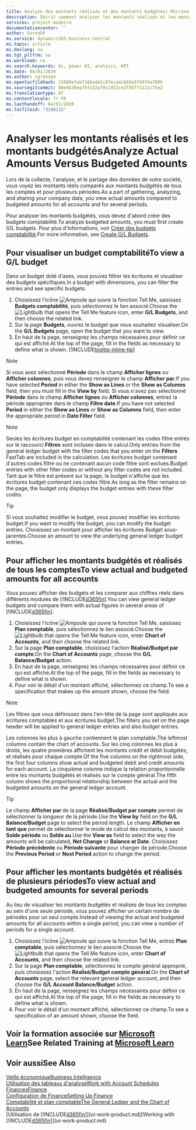 ```yaml
---
title: Analyse des montants réalisés et des montants budgétés| Microsoft Docs
description: Décrit comment analyser les montants réalisés et les montants budgétés.
services: project-madeira
documentationcenter: ''
author: SorenGP
ms.service: dynamics365-business-central
ms.topic: article
ms.devlang: na
ms.tgt_pltfrm: na
ms.workload: na
ms.search.keywords: bi, power BI, analysis, KPI
ms.date: 04/01/2020
ms.author: sgroespe
ms.openlocfilehash: 32680efab7168ade5c8feca4cb69a37687da708b
ms.sourcegitcommit: 88e4b30eaf6fa32af0c1452ce2f85ff1111c75e2
ms.translationtype: HT
ms.contentlocale: fr-FR
ms.lasthandoff: 04/01/2020
ms.locfileid: "3186115"
---
```

# <a name="analyze-actual-amounts-versus-budgeted-amounts"></a><span data-ttu-id="70abe-103">Analyser les montants réalisés et les montants budgétés</span><span class="sxs-lookup"><span data-stu-id="70abe-103">Analyze Actual Amounts Versus Budgeted Amounts</span></span>
<span data-ttu-id="70abe-104">Lors de la collecte, l'analyse, et le partage des données de votre société, vous voyez les montants réels comparés aux montants budgétés de tous les comptes et pour plusieurs périodes.</span><span class="sxs-lookup"><span data-stu-id="70abe-104">As a part of gathering, analyzing, and sharing your company data, you view actual amounts compared to budgeted amounts for all accounts and for several periods.</span></span>

<span data-ttu-id="70abe-105">Pour analyser les montants budgétés, vous devez d'abord créer des budgets comptabilité.</span><span class="sxs-lookup"><span data-stu-id="70abe-105">To analyze budgeted amounts, you must first create G(L budgets.</span></span> <span data-ttu-id="70abe-106">Pour plus d'informations, voir [Créer des budgets comptabilité](finance-how-create-budgets.md).</span><span class="sxs-lookup"><span data-stu-id="70abe-106">For more information, see [Create G/L Budgets](finance-how-create-budgets.md).</span></span>

## <a name="to-view-a-gl-budget"></a><span data-ttu-id="70abe-107">Pour visualiser un budget comptabilité</span><span class="sxs-lookup"><span data-stu-id="70abe-107">To view a G/L budget</span></span>
<span data-ttu-id="70abe-108">Dans un budget doté d'axes, vous pouvez filtrer les écritures et visualiser des budgets spécifiques.</span><span class="sxs-lookup"><span data-stu-id="70abe-108">In a budget with dimensions, you can filter the entries and see specific budgets.</span></span>

1. <span data-ttu-id="70abe-109">Choisissez l'icône ![Ampoule qui ouvre la fonction Tell Me](media/ui-search/search_small.png "Dites-moi ce que vous voulez faire"), saisissez **Budgets comptabilité**, puis sélectionnez le lien associé.</span><span class="sxs-lookup"><span data-stu-id="70abe-109">Choose the ![Lightbulb that opens the Tell Me feature](media/ui-search/search_small.png "Tell me what you want to do") icon, enter **G/L Budgets**, and then choose the related link.</span></span>
2. <span data-ttu-id="70abe-110">Sur la page **Budgets**, ouvrez le budget que vous souhaitez visualiser.</span><span class="sxs-lookup"><span data-stu-id="70abe-110">On the **G/L Budgets** page, open the budget that you want to view.</span></span>  
3. <span data-ttu-id="70abe-111">En haut de la page, renseignez les champs nécessaires pour définir ce qui est affiché.</span><span class="sxs-lookup"><span data-stu-id="70abe-111">At the top of the page, fill in the fields as necessary to define what is shown.</span></span> [!INCLUDE[tooltip-inline-tip](includes/tooltip-inline-tip_md.md)]

> [!NOTE]  
>   <span data-ttu-id="70abe-112">Si vous avez sélectionné **Période** dans le champ **Afficher lignes** ou **Afficher colonnes**, puis vous devez renseigner le champ **Afficher par**.</span><span class="sxs-lookup"><span data-stu-id="70abe-112">If you have selected **Period** in either the **Show as Lines** or the **Show as Columns** field, then you must fill in the **View by** field.</span></span> <span data-ttu-id="70abe-113">Si vous n'avez pas sélectionné **Période** dans le champ **Afficher lignes** ou **Afficher colonnes**, entrez la période appropriée dans le champ **Filtre date**.</span><span class="sxs-lookup"><span data-stu-id="70abe-113">If you have not selected **Period** in either the **Show as Lines** or **Show as Columns** field, then enter the appropriate period in **Date Filter** field.</span></span>  

> [!NOTE]  
>   <span data-ttu-id="70abe-114">Seules les écritures budget en comptabilité contenant les codes filtre entrés sur le raccourci **Filtres** sont incluses dans le calcul.</span><span class="sxs-lookup"><span data-stu-id="70abe-114">Only entries from the general ledger budget with the filter codes that you enter on the **Filters** FastTab are included in the calculation.</span></span> <span data-ttu-id="70abe-115">Les écritures budget contenant d'autres codes filtre ou ne contenant aucun code filtre sont exclues.</span><span class="sxs-lookup"><span data-stu-id="70abe-115">Budget entries with other filter codes or without any filter codes are not included.</span></span> <span data-ttu-id="70abe-116">Tant que le filtre est présent sur la page, le budget n'affiche que les écritures budget contenant ces codes filtre.</span><span class="sxs-lookup"><span data-stu-id="70abe-116">As long as the filter remains on the page, the budget only displays the budget entries with these filter codes.</span></span>  

> [!TIP]  
>   <span data-ttu-id="70abe-117">Si vous souhaitez modifier le budget, vous pouvez modifier les écritures budget.</span><span class="sxs-lookup"><span data-stu-id="70abe-117">If you want to modify the budget, you can modify the budget entries.</span></span> <span data-ttu-id="70abe-118">Choisissez un montant pour afficher les écritures Budget sous-jacentes.</span><span class="sxs-lookup"><span data-stu-id="70abe-118">Choose an amount to view the underlying general ledger budget entries.</span></span>

## <a name="to-view-actual-and-budgeted-amounts-for-all-accounts"></a><span data-ttu-id="70abe-119">Pour afficher les montants budgétés et réalisés de tous les comptes</span><span class="sxs-lookup"><span data-stu-id="70abe-119">To view actual and budgeted amounts for all accounts</span></span>  
<span data-ttu-id="70abe-120">Vous pouvez afficher des budgets et les comparer aux chiffres réels dans différents modules de [!INCLUDE[d365fin](includes/d365fin_md.md)].</span><span class="sxs-lookup"><span data-stu-id="70abe-120">You can view general ledger budgets and compare them with actual figures in several areas of [!INCLUDE[d365fin](includes/d365fin_md.md)].</span></span>

1. <span data-ttu-id="70abe-121">Choisissez l'icône ![Ampoule qui ouvre la fonction Tell Me](media/ui-search/search_small.png "Dites-moi ce que vous voulez faire"), saisissez **Plan comptable**, puis sélectionnez le lien associé.</span><span class="sxs-lookup"><span data-stu-id="70abe-121">Choose the ![Lightbulb that opens the Tell Me feature](media/ui-search/search_small.png "Tell me what you want to do") icon, enter **Chart of Accounts**, and then choose the related link.</span></span>  
2. <span data-ttu-id="70abe-122">Sur la page **Plan comptable**, choisissez l'action **Réalisé/Budget par compte**.</span><span class="sxs-lookup"><span data-stu-id="70abe-122">On the **Chart of Accounts** page, choose the **G/L Balance/Budget** action.</span></span>
3. <span data-ttu-id="70abe-123">En haut de la page, renseignez les champs nécessaires pour définir ce qui est affiché.</span><span class="sxs-lookup"><span data-stu-id="70abe-123">At the top of the page, fill in the fields as necessary to define what is shown.</span></span>  
4. <span data-ttu-id="70abe-124">Pour voir le détail d'un montant affiché, sélectionnez ce champ.</span><span class="sxs-lookup"><span data-stu-id="70abe-124">To see a specification that makes up the amount shown, choose the field.</span></span>  

> [!NOTE]  
>   <span data-ttu-id="70abe-125">Les filtres que vous définissez dans l'en-tête de la page sont appliqués aux écritures comptables et aux écritures budget.</span><span class="sxs-lookup"><span data-stu-id="70abe-125">The filters you set on the page header will be applied to general ledger entries and also budget entries.</span></span>

<span data-ttu-id="70abe-126">Les colonnes les plus à gauche contiennent le plan comptable.</span><span class="sxs-lookup"><span data-stu-id="70abe-126">The leftmost columns contain the chart of accounts.</span></span> <span data-ttu-id="70abe-127">Sur les cinq colonnes les plus à droite, les quatre premières affichent les montants crédit et débit budgétés, et réalisés pour chaque compte.</span><span class="sxs-lookup"><span data-stu-id="70abe-127">Of the five columns on the rightmost side, the first four columns show actual and budgeted debit and credit amounts for each account.</span></span> <span data-ttu-id="70abe-128">La cinquième colonne indique la relation proportionnelle entre les montants budgétés et réalisés sur le compte général.</span><span class="sxs-lookup"><span data-stu-id="70abe-128">The fifth column shows the proportional relationship between the actual and the budgeted amounts on the general ledger account.</span></span>  

> [!TIP]  
>   <span data-ttu-id="70abe-129">Le champ **Afficher par** de la page **Réalisé/Budget par compte** permet de sélectionner la longueur de la période.</span><span class="sxs-lookup"><span data-stu-id="70abe-129">Use the **View by** field on the **G/L Balance/Budget** page to select the period length.</span></span> <span data-ttu-id="70abe-130">Le champ **Afficher en tant que** permet de sélectionner le mode de calcul des montants, à savoir **Solde période** ou **Solde au**.</span><span class="sxs-lookup"><span data-stu-id="70abe-130">Use the **View as** field to select the way the amounts will be calculated, **Net Change** or **Balance at Date**.</span></span> <span data-ttu-id="70abe-131">Choisissez **Période précédente** ou **Période suivante** pour changer de période.</span><span class="sxs-lookup"><span data-stu-id="70abe-131">Choose the **Previous Period** or **Next Period** action to change the period.</span></span>  

## <a name="to-view-actual-and-budgeted-amounts-for-several-periods"></a><span data-ttu-id="70abe-132">Pour afficher les montants budgétés et réalisés de plusieurs périodes</span><span class="sxs-lookup"><span data-stu-id="70abe-132">To view actual and budgeted amounts for several periods</span></span>  
<span data-ttu-id="70abe-133">Au lieu de visualiser les montants budgétés et réalisés de tous les comptes au sein d'une seule période, vous pouvez afficher un certain nombre de périodes pour un seul compte.</span><span class="sxs-lookup"><span data-stu-id="70abe-133">Instead of viewing the actual and budgeted amounts for all accounts within a single period, you can view a number of periods for a single account.</span></span>  

1. <span data-ttu-id="70abe-134">Choisissez l'icône ![Ampoule qui ouvre la fonction Tell Me](media/ui-search/search_small.png "Dites-moi ce que vous voulez faire"), entrez **Plan comptable**, puis sélectionnez le lien associé.</span><span class="sxs-lookup"><span data-stu-id="70abe-134">Choose the ![Lightbulb that opens the Tell Me feature](media/ui-search/search_small.png "Tell me what you want to do") icon, enter **Chart of Accounts**, and then choose the related link.</span></span>  
2. <span data-ttu-id="70abe-135">Sur la page **Plan comptable**, sélectionnez le compte général approprié, puis choisissez l'action **Réalisé/Budget compte général**.</span><span class="sxs-lookup"><span data-stu-id="70abe-135">On the **Chart of Accounts** page, select the relevant general ledger account, and then choose the **G/L Account Balance/Budget** action.</span></span>  
3. <span data-ttu-id="70abe-136">En haut de la page, renseignez les champs nécessaires pour définir ce qui est affiché.</span><span class="sxs-lookup"><span data-stu-id="70abe-136">At the top of the page, fill in the fields as necessary to define what is shown.</span></span>   
4. <span data-ttu-id="70abe-137">Pour voir le détail d'un montant affiché, sélectionnez ce champ.</span><span class="sxs-lookup"><span data-stu-id="70abe-137">To see a specification of an amount shown, choose the field.</span></span>  

## <a name="see-related-training-at-microsoft-learn"></a><span data-ttu-id="70abe-138">Voir la formation associée sur [Microsoft Learn](/learn/modules/budgets-exchange-rates-dynamics-365-business-central/index)</span><span class="sxs-lookup"><span data-stu-id="70abe-138">See Related Training at [Microsoft Learn](/learn/modules/budgets-exchange-rates-dynamics-365-business-central/index)</span></span>

## <a name="see-also"></a><span data-ttu-id="70abe-139">Voir aussi</span><span class="sxs-lookup"><span data-stu-id="70abe-139">See Also</span></span>
[<span data-ttu-id="70abe-140">Veille économique</span><span class="sxs-lookup"><span data-stu-id="70abe-140">Business Intelligence</span></span>](bi.md)  
[<span data-ttu-id="70abe-141">Utilisation des tableaux d'analyse</span><span class="sxs-lookup"><span data-stu-id="70abe-141">Work with Account Schedules</span></span>](bi-how-work-account-schedule.md)  
[<span data-ttu-id="70abe-142">Finances</span><span class="sxs-lookup"><span data-stu-id="70abe-142">Finance</span></span>](finance.md)  
[<span data-ttu-id="70abe-143">Configuration de Finance</span><span class="sxs-lookup"><span data-stu-id="70abe-143">Setting Up Finance</span></span>](finance-setup-finance.md)  
[<span data-ttu-id="70abe-144">Comptabilité et plan comptable</span><span class="sxs-lookup"><span data-stu-id="70abe-144">The General Ledger and the Chart of Accounts</span></span>](finance-general-ledger.md)  
<span data-ttu-id="70abe-145">[Utilisation de [!INCLUDE[d365fin](includes/d365fin_md.md)]](ui-work-product.md)</span><span class="sxs-lookup"><span data-stu-id="70abe-145">[Working with [!INCLUDE[d365fin](includes/d365fin_md.md)]](ui-work-product.md)</span></span>  
